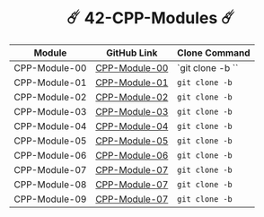 <div align="center"> 

# ☄️ 42-CPP-Modules ☄️
</div>

| Module              | GitHub Link                                                | Clone Command                                                      |
|---------------------|------------------------------------------------------------|--------------------------------------------------------------------|
| CPP-Module-00       | [CPP-Module-00]( https://github.com/ichbinazli/Cpp-Modules/tree/main/cpp_modules/cpp00)| `git clone -b `` |
| CPP-Module-01       | [CPP-Module-01](https://github.com/ichbinazli/Cpp-Modules/tree/main/cpp_modules/cpp01) | `git clone -b ` |
| CPP-Module-02       | [CPP-Module-02](https://github.com/ichbinazli/Cpp-Modules/tree/main/cpp_modules/cpp02) | `git clone -b ` |
| CPP-Module-03       | [CPP-Module-03](https://github.com/ichbinazli/Cpp-Modules/tree/main/cpp_modules/cpp03) | `git clone -b ` |
| CPP-Module-04       | [CPP-Module-04](https://github.com/ichbinazli/Cpp-Modules/tree/main/cpp_modules/cpp04) | `git clone -b ` |
| CPP-Module-05       | [CPP-Module-05](https://github.com/ichbinazli/Cpp-Modules/tree/main/cpp_modules/cpp05) | `git clone -b ` |
| CPP-Module-06       | [CPP-Module-06](https://github.com/ichbinazli/Cpp-Modules/tree/main/cpp_modules/cpp06) | `git clone -b ` |
| CPP-Module-07       | [CPP-Module-07](https://github.com/ichbinazli/Cpp-Modules/tree/main/cpp_modules/cpp07) | `git clone -b ` |
| CPP-Module-08       | [CPP-Module-07](https://github.com/ichbinazli/Cpp-Modules/tree/main/cpp_modules/cpp08) | `git clone -b ` |
| CPP-Module-09       | [CPP-Module-07](https://github.com/ichbinazli/Cpp-Modules/tree/main/cpp_modules/cpp09) | `git clone -b ` |
